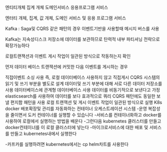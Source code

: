 
엔티티개체 집계 개체 도메인서비스 응용프로그램 서비스

엔터티 개체, 집계, 값 개체, 도메인 서비스 및 응용 프로그램 서비스

Kafka : Saga및 CQRS 같은 패턴의 경우 이벤트기반을 사용할때 메시지 버스를 사용

Kafka는 지속성디스크 저장소에 데이터를 보관하므로 탄력적 내부 파티셔닝 전략으로 확장가능하다

로컬트랜잭션과 이벤트 게시 작업이 일관된 방식으로 작동하는지 확인

먼저 데이터 베이스 트랜잭션에 커밋한 다음 이벤트를 게시하는 경우

직접이벤트 소싱 사용 즉, 로컬 데이터베이스 사용하지 않고 직접게시
CQRS 시스템의 읽기 및 쓰기 부분을 별도로 설계
데이터및 쓰기 부분에 대해 서로 다른 데이터 저장소를 사용
데이터베이스에 관계형 데이터베이스 사용 데이터를 비동기적으로 보낸다고 가정
elasticsearch를 사용하여 데이터를 보다 효과적으로 쿼리 CQRS 패턴에도 동일한 보낼 편지함 패턴을 사용 로컬 트랜잭션 및 게시 이벤트 작업이 일관된 방식으로 실행 K8s docker 배포확장및 관리를 자동화하는 컨테이너 오케스트레이션 시스템 -운영 복잡성을 줄이면서 도커 컨테이너를 실행할 수 있습니다 -서비스를 컨테이너화하고 docker를 사용하여 로컬에서 실행하는 방법을 배운다 -그런다음 kubernetes 클러스터를 만들고 docker컨테이너를 이 로컬 클러스터에 넣는다
-마이크로서비스에 대한 배포 및 서비스를 만들고 kubernetes내에서 실행한다

-카프카를 실행하려면 kubernetes에서는 cp helm차트를 사용한다
